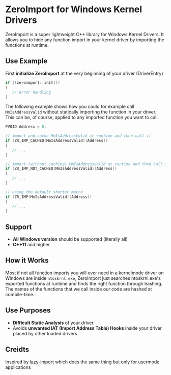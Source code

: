 # ZeroImport for Windows Kernel Drivers
ZeroImport is a super lightweight C++ library for Windows Kernel Drivers. It allows you to hide any function import in your kernel driver by importing the functions at runtime.

## Use Example
First **initialize ZeroImport** at the very beginning of your driver (DriverEntry)
```cpp
if (!zeroimport::init())
{
   // error handling
}
```

The following example shows how you could for example call `MmIsAddressValid` without statically importing the function in your driver. This can be, of course, applied to any imported function you want to call.
```cpp
PVOID Address = 0;

// import and cache MmIsAddressValid at runtime and then call it
if (ZR_IMP_CACHED(MmIsAddressValid)(Address))
{
   // ...
}

// import (without caching) MmIsAddressValid at runtime and then call it
if (ZR_IMP_NOT_CACHED(MmIsAddressValid)(Address))
{
   // ...
}

// using the default shorter macro
if (ZR_IMP(MmIsAddressValid)(Address))
{
   // ...
}
```

## Support
- **All Windows version** should be supported (literally all)
- **C++11** and higher

## How it Works
Most if not all function imports you will ever need in a kernelmode driver on Windows are inside `ntoskrnl.exe`, ZeroImport just searches ntoskrnl.exe's exported functions at runtime and finds the right function through hashing. The names of the functions that we call inside our code are hashed at compile-time.

## Use Purposes
- **Difficult Static Analysis** of your driver
- Avoids **unwanted IAT (Import Address Table) Hooks** inside your driver placed by other loaded drivers

## Creidts
Inspired by [lazy-import](https://github.com/JustasMasiulis/lazy_importer) which does the same thing but only for usermode applications
